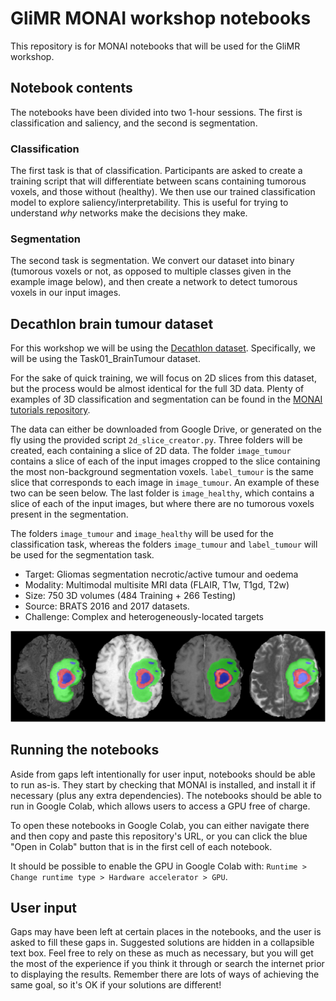 # GliMR MONAI workshop notebooks

This repository is for MONAI notebooks that will be used for the GliMR workshop.

## Notebook contents

The notebooks have been divided into two 1-hour sessions. The first is classification and saliency, and the second is segmentation.

### Classification

The first task is that of classification. Participants are asked to create a training script that will differentiate between scans containing tumorous voxels, and those without (healthy). We then use our trained classification model to explore saliency/interpretability. This is useful for trying to understand *why* networks make the decisions they make.

### Segmentation

The second task is segmentation. We convert our dataset into binary (tumorous voxels or not, as opposed to multiple classes given in the example image below), and then create a network to detect tumorous voxels in our input images.

## Decathlon brain tumour dataset

For this workshop we will be using the [Decathlon dataset](http://medicaldecathlon.com). Specifically, we will be using the Task01_BrainTumour dataset. 

For the sake of quick training, we will focus on 2D slices from this dataset, but the process would be almost identical for the full 3D data. Plenty of examples of 3D classification and segmentation can be found in the [MONAI tutorials repository](https://github.com/Project-MONAI/tutorials).

The data can either be downloaded from Google Drive, or generated on the fly using the provided script `2d_slice_creator.py`. Three folders will be created, each containing a slice of 2D data. The folder `image_tumour` contains a slice of each of the input images cropped to the slice containing the most non-background segmentation voxels. `label_tumour` is the same slice that corresponds to each image in `image_tumour`. An example of these two can be seen below. The last folder is `image_healthy`, which contains a slice of each of the input images, but where there are no tumorous voxels present in the segmentation.

The folders `image_tumour` and `image_healthy` will be used for the classification task, whereas the folders `image_tumour` and `label_tumour` will be used for the segmentation task.


- Target: Gliomas segmentation necrotic/active tumour and oedema
- Modality: Multimodal multisite MRI data (FLAIR, T1w, T1gd, T2w)
- Size: 750 3D volumes (484 Training + 266 Testing)
- Source: BRATS 2016 and 2017 datasets.
- Challenge: Complex and heterogeneously-located targets

<p align="center">
  <img src="figs/decathlon_brain_tumour_2d.png" alt="Example of Decathlon brain tumour image">
</p>

## Running the notebooks

Aside from gaps left intentionally for user input, notebooks should be able to run as-is. They start by checking that MONAI is installed, and install it if necessary (plus any extra dependencies). The notebooks should be able to run in Google Colab, which allows users to access a GPU free of charge.

To open these notebooks in Google Colab, you can either navigate there and then copy and paste this repository's URL, or you can click the blue "Open in Colab" button that is in the first cell of each notebook.

It should be possible to enable the GPU in Google Colab with: `Runtime > Change runtime type > Hardware accelerator > GPU`.



## User input

Gaps may have been left at certain places in the notebooks, and the user is asked to fill these gaps in. Suggested solutions are hidden in a collapsible text box. Feel free to rely on these as much as necessary, but you will get the most of the experience if you think it through or search the internet prior to displaying the results. Remember there are lots of ways of achieving the same goal, so it's OK if your solutions are different!
